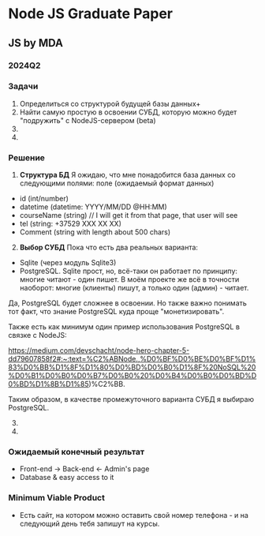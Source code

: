 # Node JS Graduate Paper
## JS by MDA
### 2024Q2

### Задачи
1. Определиться со структурой будущей базы данных+
2. Найти самую простую в освоении СУБД, которую можно будет "подружить" с NodeJS-сервером (beta)
3.
4.

### Решение
1. **Cтруктура БД**
Я ожидаю, что мне понадобится база данных со следующими полями: поле (ожидаемый формат данных)
  * id (int/number)
  * datetime (datetime: YYYY/MM/DD @HH:MM)
  * courseName (string) // I will get it from that page, that user will see
  * tel (string: +37529 XXX XX XX)
  * Comment (string with length about 500 chars)
2. **Выбор СУБД**
Пока что есть два реальных варианта:
  * Sqlite (через модуль Sqlite3)
  * PostgreSQL.
Sqlite прост, но, всё-таки он работает по принципу: многие читают - один пишет.
В моём проекте же всё в точности наоборот: многие (клиенты) пишут, а только один (админ) - читает.

Да, PostgreSQL будет сложнее в освоении. Но также важно понимать тот факт, что знание PostgreSQL куда проще "монетизировать".

Также есть как минимум один пример использования PostgreSQL в связке с NodeJS:

https://medium.com/devschacht/node-hero-chapter-5-dd79607858f2#:~:text=%C2%ABNode.,%D0%BF%D0%BE%D0%BF%D1%83%D0%BB%D1%8F%D1%80%D0%BD%D0%B0%D1%8F%20NoSQL%20%D0%B1%D0%B0%D0%B7%D0%B0%20%D0%B4%D0%B0%D0%BD%D0%BD%D1%8B%D1%85)%C2%BB.

Таким образом, в качестве промежуточного варианта СУБД я выбираю PostgreSQL.


3.
4.

### Ожидаемый конечный результат
* Front-end -> Back-end <- Admin's page
* Database & easy access to it

### Minimum Viable Product
* Есть сайт, на котором можно оставить свой номер телефона - и на следующий день тебя запишут на курсы.
